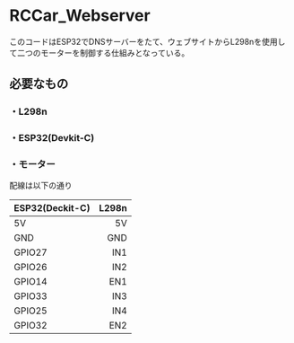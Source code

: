 # RCCar_Webserver
このコードはESP32でDNSサーバーをたて、ウェブサイトからL298nを使用して二つのモーターを制御する仕組みとなっている。
## 必要なもの

### ・L298n
### ・ESP32(Devkit-C)
### ・モーター

配線は以下の通り

|ESP32(Deckit-C) |  L298n      | 
|:---------------|------------:|
| 5V             | 5V          |   
| GND            | GND         |
| GPIO27         | IN1         |
| GPIO26         | IN2         |
| GPIO14         | EN1         |
| GPIO33         | IN3         |  
| GPIO25         | IN4         |  
| GPIO32         | EN2         |  


